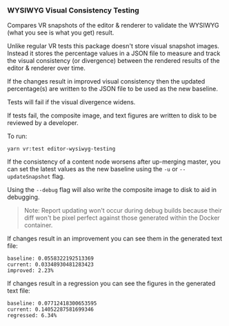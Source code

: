 ### WYSIWYG Visual Consistency Testing

Compares VR snapshots of the editor & renderer to validate the WYSIWYG (what you see is what you get) result.

Unlike regular VR tests this package doesn't store visual snapshot images. Instead it stores the percentage values in a JSON file to measure and track the visual consistency (or divergence) between the rendered results of the editor & renderer over time.

If the changes result in improved visual consistency then the updated percentage(s) are written to the JSON file to be used as the new baseline.

Tests will fail if the visual divergence widens.

If tests fail, the composite image, and text figures are written to disk to be reviewed by a developer.

To run:

```
yarn vr:test editor-wysiwyg-testing
```

If the consistency of a content node worsens after up-merging master, you can set the latest values as the new baseline using the `-u` or `--updateSnapshot` flag.

Using the `--debug` flag will also write the composite image to disk to aid in debugging.

> Note: Report updating won't occur during debug builds because their diff won't be pixel perfect against those generated within the Docker container.

If changes result in an improvement you can see them in the generated text file:

```
baseline: 0.0558322192513369
current: 0.03348930481283423
improved: 2.23%
```

If changes result in a regression you can see the figures in the generated text file:

```
baseline: 0.07712418300653595
current: 0.14052287581699346
regressed: 6.34%
```
